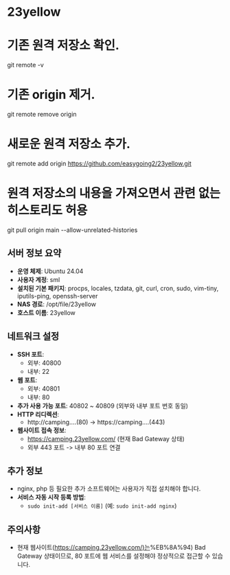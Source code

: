 # 23yellow


# 기존 원격 저장소 확인.
git remote -v

# 기존 origin 제거.
git remote remove origin

# 새로운 원격 저장소 추가.
git remote add origin https://github.com/easygoing2/23yellow.git

# 원격 저장소의 내용을 가져오면서 관련 없는 히스토리도 허용
git pull origin main --allow-unrelated-histories


## 서버 정보 요약

- **운영 체제**: Ubuntu 24.04
- **사용자 계정**: sml
- **설치된 기본 패키지**: procps, locales, tzdata, git, curl, cron, sudo, vim-tiny, iputils-ping, openssh-server
- **NAS 경로**: /opt/file/23yellow
- **호스트 이름**: 23yellow

## 네트워크 설정

- **SSH 포트**:
    - 외부: 40800
    - 내부: 22
- **웹 포트**:
    - 외부: 40801
    - 내부: 80
- **추가 사용 가능 포트**: 40802 ~ 40809 (외부와 내부 포트 번호 동일)
- **HTTP 리디렉션**:
    - http://camping....(80) -> https://camping....(443)
- **웹사이트 접속 정보**:
    - https://camping.23yellow.com/ (현재 Bad Gateway 상태)
    - 외부 443 포트 -> 내부 80 포트 연결

## 추가 정보

- nginx, php 등 필요한 추가 소프트웨어는 사용자가 직접 설치해야 합니다.
- **서비스 자동 시작 등록 방법**:
    - `sudo init-add [서비스 이름]` (예: `sudo init-add nginx`)

## 주의사항

- 현재 웹사이트([https://camping.23yellow.com/)는](https://www.google.com/search?q=https://camping.23yellow.com/)%EB%8A%94) Bad Gateway 상태이므로, 80 포트에 웹 서비스를 설정해야 정상적으로 접근할 수 있습니다.